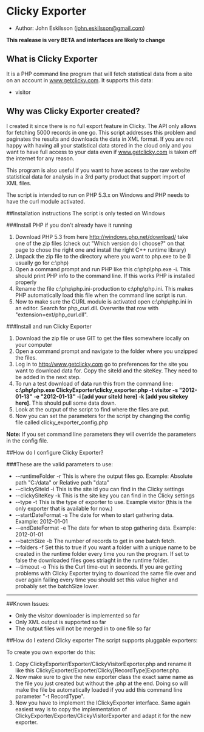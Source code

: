 


# Clicky Exporter

* Author:   John Eskilsson (<john.eskilsson@gmail.com>)


**This realease is very BETA and interfaces are likely to change**

## What is Clicky Exporter
It is a PHP command line program that will fetch statistical data from a site on an account in www.getclicky.com.
It supports this data:

* visitor

## Why was Clicky Exporter created?
I created it since there is no full export feature in Clicky. The API only
allows for fetching 5000 records in one go. This script addresses this problem
and paginates the results and downloads the data in XML format.
If you are not happy with having all your statistical data stored in the cloud only and you want to have full 
access to your data even if www.getclicky.com is taken off the internet for any reason.

This program is also useful if you want to have access to the raw website statistical data for analysis in a 3rd party product that support import of XML files.

The script is intended to run on PHP 5.3.x on Windows and PHP needs to have the curl module activated.

##Installation instructions
The script is only tested on Windows

###Install PHP if you don't already have it running

1. Download PHP 5.3 from here <http://windows.php.net/download/> take one of the zip files (check out "Which version do I choose?" on that page to chose the right one and install the right C++ runtime library)
1. Unpack the zip file to the directory where you want to php.exe to be (I usually go for c:\php\)
1. Open a command prompt and run PHP like this c:\php\php.exe -i. This should print PHP info to the command line. If this works PHP is installed properly
1. Rename the file c:\php\php.ini-production to c:\php\php.ini. This makes PHP automatically load this file when the command line script is run.
1. Now to make sure the CURL module is activated open c:\php\php.ini in an editor. Search for php_curl.dll. Overwrite that row with "extension=ext/php_curl.dll".

###Install and run Clicky Exporter

1. Download  the zip file or use GIT to get the files somewhere locally on your computer
1. Open a command prompt and navigate to the folder where you unzipped the files.
1. Log in to <http://www.getclicky.com> go to preferences for the site you want to download data for. Copy the siteId and the siteKey. They need to be added in the next step.
1. To run a test download of data run this from the command line: __**c:\php\php.exe ClickyExporter\clicky_exporter.php -t visitor -s "2012-01-13" -e "2012-01-13" -i [add your siteId here] -k [add you sitekey here]**__. This should pull some data down.
1. Look at the output of the script to find where the files are put.
1. Now you can set the parameters for the script by changing the config file called clicky_exporter_config.php

**Note:** If you set command line parameters they will override the parameters in the config file.

##How do I configure Clicky Exporter?


###These are the valid parameters to use:
* --runtimeFolder -r			This is where the output files go. Example: Absolute path "C:/data" or Relative path "data"
* --clickySiteId -i				This is the site id you can find in the Clicky settings
* --clickySiteKey -k			This is the site key you can find in the Clicky settings
* --type -t								This is the type of exporter to use. Example visitor (this is the only exporter that is available for now.)
* --startDateFormat -s		The date for when to start gathering data. Example: 2012-01-01
* --endDateFormat -e			The date for when to stop gathering data. Example: 2012-01-01
* --batchSize -b					The number of records to get in one batch fetch.
* --folders	-f						Set this to true if you want a folder with a unique name to be created in the runtime folder every time you run the program. If set to false the downloaded files goes striaght in the runtime folder.
* --timeout -o						This is the Curl time-out in seconds. If you are getting problems with Clicky Exporter trying to download the same file over and over again failing every time you should set this value higher and probably set the batchSize lower.

-------------------------------------------

##Known Issues:

* Only the visitor downloader is implemented so far
* Only XML output is supported so far
* The output files will not be merged in to one file so far


##How do I extend Clicky exporter
The script supports pluggable exporters:

To create you own exporter do this:

1. Copy ClickyExporter/Exporter/ClickyVisitorExporter.php and rename it like this ClickyExporter/Exporter/Clicky[RecordType]Exporter.php.
1. Now make sure to give the new exporter class the exact same name as the file you just created but without the .php at the end. 
Doing so will make the file be automatically loaded if you add this command line parameter "-t RecordType".
1. Now you have to implement the IClickyExporter interface. Same again easiest way is to copy the implementation of ClickyExporter/Exporter/ClickyVisitorExporter and adapt it for the new exporter.
